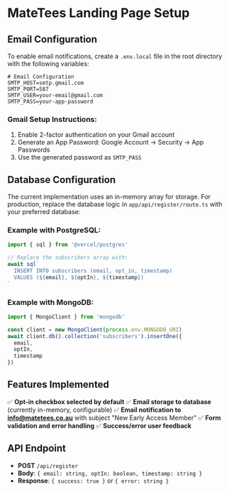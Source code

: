 # MateTees Landing Page Setup

## Email Configuration

To enable email notifications, create a `.env.local` file in the root directory with the following variables:

```env
# Email Configuration
SMTP_HOST=smtp.gmail.com
SMTP_PORT=587
SMTP_USER=your-email@gmail.com
SMTP_PASS=your-app-password
```

### Gmail Setup Instructions:
1. Enable 2-factor authentication on your Gmail account
2. Generate an App Password: Google Account → Security → App Passwords
3. Use the generated password as `SMTP_PASS`

## Database Configuration

The current implementation uses an in-memory array for storage. For production, replace the database logic in `app/api/register/route.ts` with your preferred database:

### Example with PostgreSQL:
```typescript
import { sql } from '@vercel/postgres'

// Replace the subscribers array with:
await sql`
  INSERT INTO subscribers (email, opt_in, timestamp)
  VALUES (${email}, ${optIn}, ${timestamp})
`
```

### Example with MongoDB:
```typescript
import { MongoClient } from 'mongodb'

const client = new MongoClient(process.env.MONGODB_URI)
await client.db().collection('subscribers').insertOne({
  email,
  optIn,
  timestamp
})
```

## Features Implemented

✅ **Opt-in checkbox selected by default**
✅ **Email storage to database** (currently in-memory, configurable)
✅ **Email notification to info@matetees.co.au** with subject "New Early Access Member"
✅ **Form validation and error handling**
✅ **Success/error user feedback**

## API Endpoint

- **POST** `/api/register`
- **Body**: `{ email: string, optIn: boolean, timestamp: string }`
- **Response**: `{ success: true }` or `{ error: string }`
